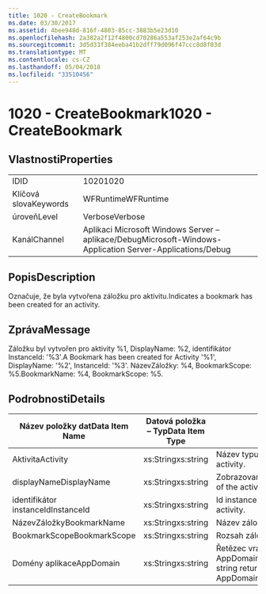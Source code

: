 ```yaml
---
title: 1020 - CreateBookmark
ms.date: 03/30/2017
ms.assetid: 4bee948d-816f-4803-85cc-3883b5e23d10
ms.openlocfilehash: 2a382a2f12f4800cd70286a553af253e2af64c9b
ms.sourcegitcommit: 3d5d33f384eeba41b2dff79d096f47ccc8d8f03d
ms.translationtype: MT
ms.contentlocale: cs-CZ
ms.lasthandoff: 05/04/2018
ms.locfileid: "33510456"
---
```

# <a name="1020---createbookmark"></a><span data-ttu-id="7bb70-102">1020 - CreateBookmark</span><span class="sxs-lookup"><span data-stu-id="7bb70-102">1020 - CreateBookmark</span></span>
## <a name="properties"></a><span data-ttu-id="7bb70-103">Vlastnosti</span><span class="sxs-lookup"><span data-stu-id="7bb70-103">Properties</span></span>  
  
|||  
|-|-|  
|<span data-ttu-id="7bb70-104">ID</span><span class="sxs-lookup"><span data-stu-id="7bb70-104">ID</span></span>|<span data-ttu-id="7bb70-105">1020</span><span class="sxs-lookup"><span data-stu-id="7bb70-105">1020</span></span>|  
|<span data-ttu-id="7bb70-106">Klíčová slova</span><span class="sxs-lookup"><span data-stu-id="7bb70-106">Keywords</span></span>|<span data-ttu-id="7bb70-107">WFRuntime</span><span class="sxs-lookup"><span data-stu-id="7bb70-107">WFRuntime</span></span>|  
|<span data-ttu-id="7bb70-108">úroveň</span><span class="sxs-lookup"><span data-stu-id="7bb70-108">Level</span></span>|<span data-ttu-id="7bb70-109">Verbose</span><span class="sxs-lookup"><span data-stu-id="7bb70-109">Verbose</span></span>|  
|<span data-ttu-id="7bb70-110">Kanál</span><span class="sxs-lookup"><span data-stu-id="7bb70-110">Channel</span></span>|<span data-ttu-id="7bb70-111">Aplikaci Microsoft Windows Server – aplikace/Debug</span><span class="sxs-lookup"><span data-stu-id="7bb70-111">Microsoft-Windows-Application Server-Applications/Debug</span></span>|  
  
## <a name="description"></a><span data-ttu-id="7bb70-112">Popis</span><span class="sxs-lookup"><span data-stu-id="7bb70-112">Description</span></span>  
 <span data-ttu-id="7bb70-113">Označuje, že byla vytvořena záložku pro aktivitu.</span><span class="sxs-lookup"><span data-stu-id="7bb70-113">Indicates a bookmark has been created for an activity.</span></span>  
  
## <a name="message"></a><span data-ttu-id="7bb70-114">Zpráva</span><span class="sxs-lookup"><span data-stu-id="7bb70-114">Message</span></span>  
 <span data-ttu-id="7bb70-115">Záložku byl vytvořen pro aktivity %1, DisplayName: %2, identifikátor InstanceId: '%3'.</span><span class="sxs-lookup"><span data-stu-id="7bb70-115">A Bookmark has been created for Activity '%1', DisplayName: '%2', InstanceId: '%3'.</span></span>  <span data-ttu-id="7bb70-116">NázevZáložky: %4, BookmarkScope: %5.</span><span class="sxs-lookup"><span data-stu-id="7bb70-116">BookmarkName: %4, BookmarkScope: %5.</span></span>  
  
## <a name="details"></a><span data-ttu-id="7bb70-117">Podrobnosti</span><span class="sxs-lookup"><span data-stu-id="7bb70-117">Details</span></span>  
  
|<span data-ttu-id="7bb70-118">Název položky dat</span><span class="sxs-lookup"><span data-stu-id="7bb70-118">Data Item Name</span></span>|<span data-ttu-id="7bb70-119">Datová položka – Typ</span><span class="sxs-lookup"><span data-stu-id="7bb70-119">Data Item Type</span></span>|<span data-ttu-id="7bb70-120">Popis</span><span class="sxs-lookup"><span data-stu-id="7bb70-120">Description</span></span>|  
|--------------------|--------------------|-----------------|  
|<span data-ttu-id="7bb70-121">Aktivita</span><span class="sxs-lookup"><span data-stu-id="7bb70-121">Activity</span></span>|<span data-ttu-id="7bb70-122">xs:String</span><span class="sxs-lookup"><span data-stu-id="7bb70-122">xs:string</span></span>|<span data-ttu-id="7bb70-123">Název typu aktivity.</span><span class="sxs-lookup"><span data-stu-id="7bb70-123">The type name of the activity.</span></span>|  
|<span data-ttu-id="7bb70-124">displayName</span><span class="sxs-lookup"><span data-stu-id="7bb70-124">DisplayName</span></span>|<span data-ttu-id="7bb70-125">xs:String</span><span class="sxs-lookup"><span data-stu-id="7bb70-125">xs:string</span></span>|<span data-ttu-id="7bb70-126">Zobrazovaný název aktivity.</span><span class="sxs-lookup"><span data-stu-id="7bb70-126">The display name of the activity.</span></span>|  
|<span data-ttu-id="7bb70-127">identifikátor instanceId</span><span class="sxs-lookup"><span data-stu-id="7bb70-127">InstanceId</span></span>|<span data-ttu-id="7bb70-128">xs:String</span><span class="sxs-lookup"><span data-stu-id="7bb70-128">xs:string</span></span>|<span data-ttu-id="7bb70-129">Id instance aktivity.</span><span class="sxs-lookup"><span data-stu-id="7bb70-129">The instance id of the activity.</span></span>|  
|<span data-ttu-id="7bb70-130">NázevZáložky</span><span class="sxs-lookup"><span data-stu-id="7bb70-130">BookmarkName</span></span>|<span data-ttu-id="7bb70-131">xs:String</span><span class="sxs-lookup"><span data-stu-id="7bb70-131">xs:string</span></span>|<span data-ttu-id="7bb70-132">Název záložky</span><span class="sxs-lookup"><span data-stu-id="7bb70-132">The name of the bookmark.</span></span>|  
|<span data-ttu-id="7bb70-133">BookmarkScope</span><span class="sxs-lookup"><span data-stu-id="7bb70-133">BookmarkScope</span></span>|<span data-ttu-id="7bb70-134">xs:String</span><span class="sxs-lookup"><span data-stu-id="7bb70-134">xs:string</span></span>|<span data-ttu-id="7bb70-135">Rozsah záložky.</span><span class="sxs-lookup"><span data-stu-id="7bb70-135">The scope of the bookmark.</span></span>|  
|<span data-ttu-id="7bb70-136">Domény aplikace</span><span class="sxs-lookup"><span data-stu-id="7bb70-136">AppDomain</span></span>|<span data-ttu-id="7bb70-137">xs:String</span><span class="sxs-lookup"><span data-stu-id="7bb70-137">xs:string</span></span>|<span data-ttu-id="7bb70-138">Řetězec vrácený AppDomain.CurrentDomain.FriendlyName.</span><span class="sxs-lookup"><span data-stu-id="7bb70-138">The string returned by AppDomain.CurrentDomain.FriendlyName.</span></span>|
